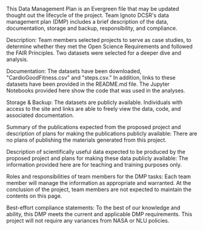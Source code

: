 This Data Management Plan is an Evergreen file that may be updated thought out the lifecycle of the project. Team Ignoto DCSR's data management plan (DMP) includes a brief description of the data, documentation, storage and backup, responsibility, and compliance.

Description: Team members selected projects to serve as case studies, to determine whether they met the Open Science Requirements and followed the FAIR Principles. Two datasets were selected for a deeper dive and analysis.

Documentation: The datasets have been downloaded, "CardioGoodFitness.csv" and "steps.csv." In addition, links to these datasets have been provided in the README.md file. The Jupyter Notebooks provided here show the code that was used in the analyses.

Storage & Backup: The datasets are publicly available. Individuals with access to the site and links are able to freely view the data, code, and associated documentation.

Summary of the publications expected from the proposed project and description of plans for making the publications publicly available: There are no plans of publishing the materials generated from this project.

Description of scientifically useful data expected to be produced by the proposed project and plans for making these data publicly available: The information provided here are for teaching and training purposes only. 

Roles and responsibilities of team members for the DMP tasks: Each team member will manage the information as appropriate and warranted. At the conclusion of the project, team members are not expected to maintain the contents on this page.

Best-effort compliance statements: To the best of our knowledge and ability, this DMP meets the current and applicable DMP requirements. This project will not require any variances from NASA or NLU policies.
